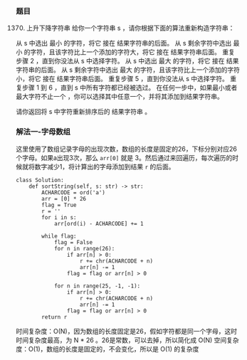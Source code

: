 ### 题目

1370. 上升下降字符串
给你一个字符串 s ，请你根据下面的算法重新构造字符串：

从 s 中选出 最小 的字符，将它 接在 结果字符串的后面。
从 s 剩余字符中选出 最小 的字符，且该字符比上一个添加的字符大，将它 接在 结果字符串后面。
重复步骤 2 ，直到你没法从 s 中选择字符。
从 s 中选出 最大 的字符，将它 接在 结果字符串的后面。
从 s 剩余字符中选出 最大 的字符，且该字符比上一个添加的字符小，将它 接在 结果字符串后面。
重复步骤 5 ，直到你没法从 s 中选择字符。
重复步骤 1 到 6 ，直到 s 中所有字符都已经被选过。
在任何一步中，如果最小或者最大字符不止一个 ，你可以选择其中任意一个，并将其添加到结果字符串。

请你返回将 s 中字符重新排序后的 结果字符串 。

### 解法一-字母数组

这里使用了数组记录字母的出现次数，数组的长度是固定的26，下标分别对应26个字母。如果a出现3次，那么 `arr[0]` 就是 3。然后通过来回遍历，每次遍历的时候就将数字减少1，将计算出的字母添加到结果 `r` 的后面。

```python3
class Solution:  
    def sortString(self, s: str) -> str:
        ACHARCODE = ord('a')
        arr = [0] * 26
        flag = True
        r = ''
        for i in s:
            arr[ord(i) - ACHARCODE] += 1

        while flag:
            flag = False
            for n in range(26):
                if arr[n] > 0:
                    r += chr(ACHARCODE + n)
                    arr[n] -= 1
                flag = flag or arr[n] > 0

            for n in range(25, -1, -1):
                if arr[n] > 0:
                    r += chr(ACHARCODE + n)
                    arr[n] -= 1
                flag = flag or arr[n] > 0
        return r
```
时间复杂度：O(N)，因为数组的长度固定是26，假如字符都是同一个字母，这时时间复杂度最高，为 N * 26 。26是常数，可以去掉，所以简化成 O(N)
空间复杂度：O(1)，数组的长度是固定的，不会变化，所以是 O(1) 的复杂度
